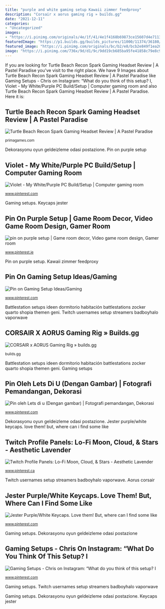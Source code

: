 ```yaml
---
title: "purple and white gaming setup Kawaii zimmer feedproxy"
description: "Corsair x aorus gaming rig » builds.gg"
date: "2021-12-11"
categories:
- "Uncategorized"
images:
- "https://i.pinimg.com/originals/4e/1f/41/4e1f4168b69873ce15607d4e71133856.jpg"
featuredImage: "https://p1.builds.gg/builds_pictures/11000/11374/36180/36180_1920.jpg"
featured_image: "https://i.pinimg.com/originals/bc/b2/e8/bcb2e849f1ea2020cd6a16244f035547.jpg"
image: "https://i.pinimg.com/736x/9d/d1/9c/9dd19cb685ba95fe41858c79e8c911eb.jpg"
---
```


If you are looking for Turtle Beach Recon Spark Gaming Headset Review | A Pastel Paradise you've visit to the right place. We have 9 Images about Turtle Beach Recon Spark Gaming Headset Review | A Pastel Paradise like Gaming Setups - Chris on Instagram: “What do you think of this setup? I, Violet - My White/Purple PC Build/Setup | Computer gaming room and also Turtle Beach Recon Spark Gaming Headset Review | A Pastel Paradise. Here it is:

## Turtle Beach Recon Spark Gaming Headset Review | A Pastel Paradise

![Turtle Beach Recon Spark Gaming Headset Review | A Pastel Paradise](https://assets.primagames.com/media/images/news/turtle_beach_recon_spark_review_1.jpg "Pin on gaming setup ideas/gaming")

<small>primagames.com</small>

Dekorasyonu oyun geldeizleme odasi postazione. Pin on purple setup

## Violet - My White/Purple PC Build/Setup | Computer Gaming Room

![Violet - My White/Purple PC Build/Setup | Computer gaming room](https://i.pinimg.com/736x/9d/d1/9c/9dd19cb685ba95fe41858c79e8c911eb.jpg "Jester purple/white keycaps. love them! but, where can i find some like")

<small>www.pinterest.com</small>

Gaming setups. Keycaps jester

## Pin On Purple Setup | Game Room Decor, Video Game Room Design, Gamer Room

![pin on purple setup | Game room decor, Video game room design, Gamer room](https://i.pinimg.com/736x/e0/ad/6a/e0ad6ab7e4970ec424dec8ab4003d44a.jpg "Pin on purple setup")

<small>www.pinterest.ie</small>

Pin on purple setup. Kawaii zimmer feedproxy

## Pin On Gaming Setup Ideas/Gaming

![Pin on Gaming Setup Ideas/Gaming](https://i.pinimg.com/736x/b3/f0/83/b3f083afc0bbb1f48d865a9b2b192575.jpg "Twitch profile panels: lo-fi moon, cloud, &amp; stars")

<small>www.pinterest.com</small>

Battlestation setups ideen dormitorio habitación battlestations zocker quarto shopia themen geni. Twitch usernames setup streamers badboyhalo vaporwave

## CORSAIR X AORUS Gaming Rig » Builds.gg

![CORSAIR x AORUS Gaming Rig » builds.gg](https://p1.builds.gg/builds_pictures/11000/11374/36180/36180_1920.jpg "Battlestation setups ideen dormitorio habitación battlestations zocker quarto shopia themen geni")

<small>builds.gg</small>

Battlestation setups ideen dormitorio habitación battlestations zocker quarto shopia themen geni. Gaming setups

## Pin Oleh Lets Di U (Dengan Gambar) | Fotografi Pemandangan, Dekorasi

![Pin oleh Lets di u (Dengan gambar) | Fotografi pemandangan, Dekorasi](https://i.pinimg.com/originals/4e/1f/41/4e1f4168b69873ce15607d4e71133856.jpg "Twitch profile panels: lo-fi moon, cloud, &amp; stars")

<small>www.pinterest.com</small>

Dekorasyonu oyun geldeizleme odasi postazione. Jester purple/white keycaps. love them! but, where can i find some like

## Twitch Profile Panels: Lo-Fi Moon, Cloud, &amp; Stars - Aesthetic Lavender

![Twitch Profile Panels: Lo-Fi Moon, Cloud, &amp; Stars - Aesthetic Lavender](https://i.pinimg.com/736x/00/51/87/005187e4b79cdcaf3649c514d7a161e9.jpg "Aorus corsair")

<small>www.pinterest.ca</small>

Twitch usernames setup streamers badboyhalo vaporwave. Aorus corsair

## Jester Purple/White Keycaps. Love Them! But, Where Can I Find Some Like

![Jester Purple/White Keycaps. Love them! But, where can I find some like](https://i.pinimg.com/originals/bc/b2/e8/bcb2e849f1ea2020cd6a16244f035547.jpg "Twitch usernames setup streamers badboyhalo vaporwave")

<small>www.pinterest.com</small>

Gaming setups. Dekorasyonu oyun geldeizleme odasi postazione

## Gaming Setups - Chris On Instagram: “What Do You Think Of This Setup? I

![Gaming Setups - Chris on Instagram: “What do you think of this setup? I](https://i.pinimg.com/736x/a4/57/c7/a457c7d53bc0bebeeb212492895e084f.jpg "Pin on purple setup")

<small>www.pinterest.com</small>

Gaming setups. Twitch usernames setup streamers badboyhalo vaporwave

Gaming setups. Dekorasyonu oyun geldeizleme odasi postazione. Keycaps jester
